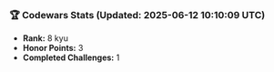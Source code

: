 ### 🏆 Codewars Stats (Updated: 2025-06-12 10:10:09 UTC)

- **Rank:** 8 kyu
- **Honor Points:** 3
- **Completed Challenges:** 1
